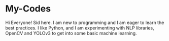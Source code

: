 # My-Codes

Hi Everyone! Sid here. I am new to programming and I am eager to learn the best practices.
I like Python, and I am experimenting with NLP libraries, OpenCV and YOLOv3 to get into some basic machine learning.
